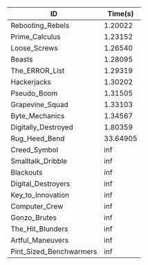 |ID|Time(s)|
|-|-|
|Rebooting_Rebels|1.20022|
|Prime_Calculus|1.23152|
|Loose_Screws|1.26540|
|Beasts|1.28095|
|The_ERROR_List|1.29319|
|Hackerjacks|1.30202|
|Pseudo_Boom|1.31505|
|Grapevine_Squad|1.33103|
|Byte_Mechanics|1.34567|
|Digitally_Destroyed|1.80359|
|Rug_Heed_Bend|33.64905|
|Creed_Symbol|inf|
|Smalltalk_Dribble|inf|
|Blackouts|inf|
|Digital_Destroyers|inf|
|Key_to_Innovation|inf|
|Computer_Crew|inf|
|Gonzo_Brutes|inf|
|The_Hit_Blunders|inf|
|Artful_Maneuvers|inf|
|Pint_Sized_Benchwarmers|inf|

